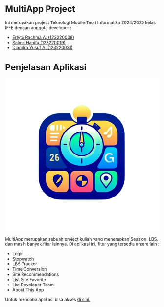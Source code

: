 # MultiApp Project

Ini merupakan project Teknologi Mobile Teori Informatika 2024/2025 kelas IF-E dengan anggota developer  :

- [Erlyta Rachma A.  (123220008)](https://github.com/alnzzz17)
- [Salma Hanifa      (123220019)](https://github.com/salmahnf)
- [Diandra Yusuf A.  (123220031)](https://github.com/haloYusuf)

# Penjelasan Aplikasi

<div align="center">
  <img src="assets/images/icon.png" alt="Icon Aplikasi">
</div>

MultiApp merupakan sebuah project kuliah yang menerapkan Session, LBS, dan masih banyak fitur lainnya. Di aplikasi ini, fitur yang tersedia antara lain :
- Login
- Stopwatch
- LBS Tracker
- Time Conversion
- Site Recommendations
- List Site Favorite
- List Developer Team
- About This App

Untuk mencoba aplikasi bisa akses [di sini.](https://drive.google.com/file/d/1QN3iPpcYxyEfQ0NCF15cacfWPDFNqBZm/view)
